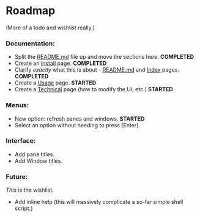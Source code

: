 # Roadmap

(More of a todo and wishlist really.)

### Documentation:

* Split the [README.md](/README.md) file up and move the sections here. **COMPLETED**
* Create an [Install](10-install.md) page. **COMPLETED**
* Clarify *exactly* what this is about - [README.md](/README.md) and [Index](00-index.md) pages. **COMPLETED**
* Create a [Usage](20-usage.md) page. **STARTED**
* Create a [Technical](30-technical.md) page (how to modify the UI, etc.) **STARTED**

### Menus:

* New option: refresh panes and windows. **STARTED**
* Select an option without needing to press [Enter].

### Interface:

* Add pane titles.
* Add Window titles.

### Future:

*This* is the wishlist.

* Add inline help (this will massively complicate a so-far simple shell script.)
